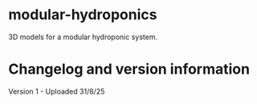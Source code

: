 # modular-hydroponics
3D models for a modular hydroponic system.

# Changelog and version information
Version 1 - Uploaded 31/8/25
